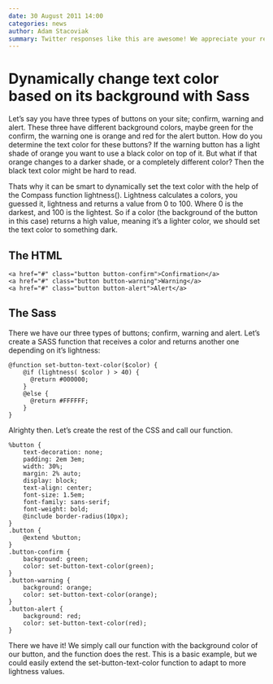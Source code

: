 ```yaml
---
date: 30 August 2011 14:00
categories: news
author: Adam Stacoviak
summary: Twitter responses like this are awesome! We appreciate your responses and interactions with us on Twitter. Please keep it up. :)
---
```


# Dynamically change text color based on its background with Sass

Let’s say you have three types of buttons on your site; confirm, warning and alert. These three have different background colors, maybe green for the confirm, the warning one is orange and red for the alert button. How do you determine the text color for these buttons? If the warning button has a light shade of orange you want to use a black color on top of it. But what if that orange changes to a darker shade, or a completely different color? Then the black text color might be hard to read.

Thats why it can be smart to dynamically set the text color with the help of the Compass function lightness(). Lightness calculates a colors, you guessed it, lightness and returns a value from 0 to 100. Where 0 is the darkest, and 100 is the lightest.
So if a color (the background of the button in this case) returns a high value, meaning it’s a lighter color, we should set the text color to something dark.

## The HTML

```
<a href="#" class="button button-confirm">Confirmation</a>
<a href="#" class="button button-warning">Warning</a>
<a href="#" class="button button-alert">Alert</a>
```

## The Sass

There we have our three types of buttons; confirm, warning and alert. Let’s create a SASS function that receives a color and returns another one depending on it’s lightness:

```
@function set-button-text-color($color) {
    @if (lightness( $color ) > 40) {
      @return #000000;
    }
    @else {
      @return #FFFFFF;
    }
}
```

Alrighty then. Let’s create the rest of the CSS and call our function.

```
%button {
    text-decoration: none;
    padding: 2em 3em;
    width: 30%;
    margin: 2% auto;
    display: block;
    text-align: center;
    font-size: 1.5em;
    font-family: sans-serif;
    font-weight: bold;
    @include border-radius(10px);
}
.button {
    @extend %button;
}
.button-confirm {
    background: green;
    color: set-button-text-color(green);
}
.button-warning {
    background: orange;
    color: set-button-text-color(orange);
}
.button-alert {
    background: red;
    color: set-button-text-color(red);
}
```
There we have it! We simply call our function with the background color of our button, and the function does the rest. This is a basic example, but we could easily extend the set-button-text-color function to adapt to more lightness values.
